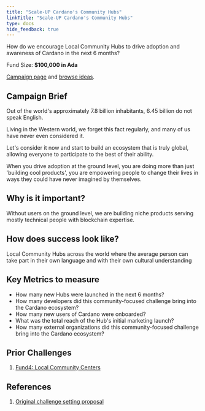 ```yaml
---
title: "Scale-UP Cardano's Community Hubs"
linkTitle: "Scale-UP Cardano's Community Hubs"
type: docs
hide_feedback: true
---
```

How do we encourage Local Community Hubs to drive adoption and awareness of Cardano in the next 6 months?

Fund Size: **$100,000 in Ada**

[Campaign page](https://cardano.ideascale.com/a/campaign-home/26118) and [browse ideas](https://cardano.ideascale.com/a/ideas/top/campaign-filter/byids/campaigns/26118/stage/unspecified).

## Campaign Brief

Out of the world's approximately 7.8 billion inhabitants, 6.45 billion do not speak English.

Living in the Western world, we forget this fact regularly, and many of us have never even considered it.

Let's consider it now and start to build an ecosystem that is truly global, allowing everyone to participate to the best of their ability.

When you drive adoption at the ground level, you are doing more than just 'building cool products', you are empowering people to change their lives in ways they could have never imagined by themselves.

## Why is it important?

Without users on the ground level, we are building niche products serving mostly technical people with blockchain expertise.

## How does success look like?

Local Community Hubs across the world where the average person can take part in their own language and with their own cultural understanding

## Key Metrics to measure

- How many new Hubs were launched in the next 6 months?
- How many developers did this community-focused challenge bring into the Cardano ecosystem?
- How many new users of Cardano were onboarded?
- What was the total reach of the Hub's initial marketing launch?
- How many external organizations did this community-focused challenge bring into the Cardano ecosystem?

## Prior Challenges

1. [Fund4: Local Community Centers](https://cardano.ideascale.com/a/campaign-home/25873)
## References

1. [Original challenge setting proposal](https://cardano.ideascale.com/a/dtd/Scale-UP-Cardano-s-Community-Hubs/352534-48088)